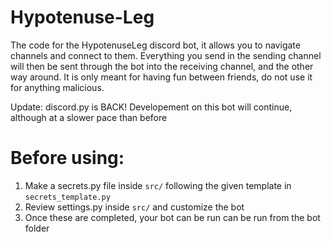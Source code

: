 # Hypotenuse-Leg
The code for the HypotenuseLeg discord bot, it allows you to navigate channels and connect to them. Everything you send in the sending channel will then be sent through the bot into the receiving channel, and the other way around.
It is only meant for having fun between friends, do not use it for anything malicious.

Update: discord.py is BACK!
Developement on this bot will continue, although at a slower pace than before

# Before using:
1. Make a secrets.py file inside `src/` following the given template in `secrets_template.py`
2. Review settings.py inside `src/` and customize the bot
3. Once these are completed, your bot can be run can be run from the bot folder
